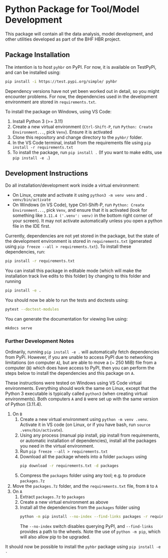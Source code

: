 # Python Package for Tool/Model Development

This package will contain all the data analysis, model development, and other utilities developed as part of the BHF HBR project.

## Package Installation

The intention is to host `pyhbr` on PyPI. For now, it is available on TestPyPi, and can be installed using:

```bash
pip install -i https://test.pypi.org/simple/ pyhbr
```

Dependency versions have not yet been worked out in detail, so you might encounter problems. For now, the dependencies used in the development environment are stored in `requirements.txt`. 

To install the package on Windows, using VS Code:

1. Install Python 3 (>= 3.11)
2. Create a new virtual environment (`Ctrl-Shift-P`, run `Python: Create Environment...`, pick `Venv`). Ensure it is activated
3. Clone this repository and change directory to the `pyhbr/` folder.
4. In the VS Code terminal, install from the requirements file using `pip install -r requirements.txt`
5. To install the package, run `pip install .` (If you want to make edits, use `pip install -e .`)

## Development Instructions

Do all installation/development work inside a virtual environment:

* On Linux, create and activate it using `python3 -m venv venv` and `. venv/bin/activate`
* On Windows (in VS Code), type Ctrl-Shift-P, run `Python: Create Environment...`, pick `Venv`, and ensure that it is activated (look for something like `3.11.4 ('.venv': venv)` in the bottom right corner of your screen). It may not activate automatically unless you open a python file in the IDE first.

Currently, dependencies are not yet stored in the package, but the state of the development environment is stored in `requirements.txt` (generated using `pip freeze --all > requirements.txt`). To install these dependencies, run:

```bash
pip install -r requirements.txt
```

You can install this package in editable mode (which will make the installation track live edits to this folder) by changing to this folder and running

```bash
pip install -e .
```

You should now be able to run the tests and doctests using:

```bash
pytest --doctest-modules
```

You can generate the documentation for viewing live using:

```bash
mkdocs serve
```

### Further Development Notes

Ordinarily, running `pip install -e .` will automatically fetch dependencies from PyPi. However, if you are unable to access PyPI due to networking limitations (on computer `A`), but are able to move a (~ 250 MiB) file from a computer (`B`) which does have access to PyPI, then you can perform the steps below to install the dependencies and this package on `A`.

These instructions were tested on Windows using VS Code virtual environments. Everything should work the same on Linux, except that the Python 3 executable is typically called `python3` (when creating virtual environments). Both computers `A` and `B` were set up with the same version of Python (3.11.4).

1. On `B`
    1. Create a new virtual environment using `python -m venv .venv`. Activate it in VS code (on Linux, or if you have bash, run `source .venv/bin/activate`).
    2. Using any process (manual pip install, pip install from requirements, or automatic installation of dependencies), install all the packages you need in the virtual environment.
    3. Run `pip freeze --all > requirements.txt`
    4. Download all the package wheels into a folder `packages` using 
       ```bash
       pip download -r requirements.txt -d packages
       ```
    5. Compress the `packages` folder using any tool; e.g. to produce `packages.7z`
2. Move the `packages.7z` folder, and the `requirements.txt` file, from `B` to `A`
3. On `A`
    1. Extract `packages.7z` to `packages`
    2. Create a new virtual environment as above
    3. Install all the dependencies from the `packages` folder using 
       ```bash
       python -m pip install --no-index --find-links packages -r requirements.txt
       ```
       The `--no-index` switch disables querying PyPI, and `--find-links` provides a path to the wheels. Note the use of `python -m pip`, which will also allow pip to be upgraded.

It should now be possible to install the `pyhbr` package using `pip install -e .`
